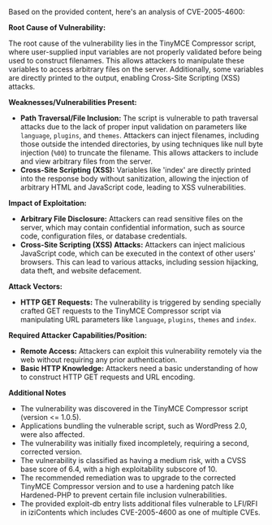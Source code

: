 Based on the provided content, here's an analysis of CVE-2005-4600:

**Root Cause of Vulnerability:**

The root cause of the vulnerability lies in the TinyMCE Compressor script, where user-supplied input variables are not properly validated before being used to construct filenames. This allows attackers to manipulate these variables to access arbitrary files on the server. Additionally, some variables are directly printed to the output, enabling Cross-Site Scripting (XSS) attacks.

**Weaknesses/Vulnerabilities Present:**

*   **Path Traversal/File Inclusion:** The script is vulnerable to path traversal attacks due to the lack of proper input validation on parameters like `language`, `plugins`, and `themes`. Attackers can inject filenames, including those outside the intended directories, by using techniques like null byte injection (`%00`) to truncate the filename. This allows attackers to include and view arbitrary files from the server.
*   **Cross-Site Scripting (XSS):** Variables like 'index' are directly printed into the response body without sanitization, allowing the injection of arbitrary HTML and JavaScript code, leading to XSS vulnerabilities.

**Impact of Exploitation:**

*   **Arbitrary File Disclosure:** Attackers can read sensitive files on the server, which may contain confidential information, such as source code, configuration files, or database credentials.
*   **Cross-Site Scripting (XSS) Attacks:** Attackers can inject malicious JavaScript code, which can be executed in the context of other users' browsers. This can lead to various attacks, including session hijacking, data theft, and website defacement.

**Attack Vectors:**

*   **HTTP GET Requests:** The vulnerability is triggered by sending specially crafted GET requests to the TinyMCE Compressor script via manipulating URL parameters like `language`, `plugins`, `themes` and `index`.

**Required Attacker Capabilities/Position:**

*   **Remote Access:** Attackers can exploit this vulnerability remotely via the web without requiring any prior authentication.
*   **Basic HTTP Knowledge:** Attackers need a basic understanding of how to construct HTTP GET requests and URL encoding.

**Additional Notes**

*   The vulnerability was discovered in the TinyMCE Compressor script (version <= 1.0.5).
*   Applications bundling the vulnerable script, such as WordPress 2.0, were also affected.
*   The vulnerability was initially fixed incompletely, requiring a second, corrected version.
*   The vulnerability is classified as having a medium risk, with a CVSS base score of 6.4, with a high exploitability subscore of 10.
*   The recommended remediation was to upgrade to the corrected TinyMCE Compressor version and to use a hardening patch like Hardened-PHP to prevent certain file inclusion vulnerabilities.
*  The provided exploit-db entry lists additional files vulnerable to LFI/RFI in iziContents which includes CVE-2005-4600 as one of multiple CVEs.